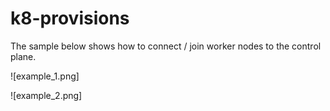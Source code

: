 # k8-provisions


The sample below shows how to connect / join worker nodes to the control
plane.


![example_1.png]


![example_2.png]